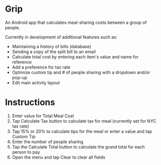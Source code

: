 # Grip
An Android app that calculates meal-sharing costs between a group of people.

Currently in development of additional features such as:
- Maintaining a history of bills (database)
- Sending a copy of the split bill to an email 
- Calculate total cost by entering each item's value and name for reference
- Add a preference for tax rate
- Optimize custom tip and # of people sharing with a dropdown and/or pop-up
- Edit main activity layout

# Instructions
1) Enter value for Total Meal Cost
2) Tap Calculate Tax button to calculate tax for meal (currently set for NYC tax rate)
3) Tap 15% or 20% to calculate tips for the meal or enter a value and tap Custom Tip
4) Enter the number of people sharing
5) Tap the Calculate Total button to calculate the grand total for each person to pay
6) Open the menu and tap Clear to clear all fields
